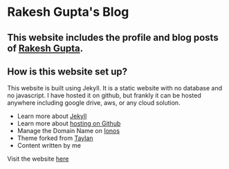 # Rakesh Gupta's Blog

## This website includes the profile and blog posts of [Rakesh Gupta](https://www.guptarakesh.com).

## How is this website set up?
This website is built using Jekyll. It is a static website with no database and no javascript. I have hosted it on github, but frankly it can be hosted anywhere including google drive, aws, or any cloud solution.
* Learn more about [Jekyll](https://jekyllrb.com/docs/)
* Learn more about [hosting on Github](https://pages.github.com/)
* Manage the Domain Name on [Ionos](https://www.ionos.com)
* Theme forked from [Taylan](https://github.com/TaylanTatli/Moon)
* Content written by me

Visit the website [here](https://www.guptarakesh.com)


